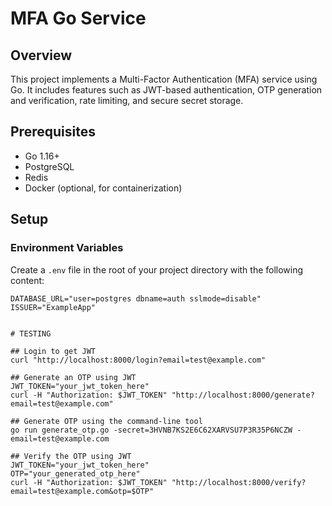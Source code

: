 # MFA Go Service

## Overview
This project implements a Multi-Factor Authentication (MFA) service using Go. It includes features such as JWT-based authentication, OTP generation and verification, rate limiting, and secure secret storage.

## Prerequisites
- Go 1.16+
- PostgreSQL
- Redis
- Docker (optional, for containerization)

## Setup

### Environment Variables
Create a `.env` file in the root of your project directory with the following content:

```env
DATABASE_URL="user=postgres dbname=auth sslmode=disable"
ISSUER="ExampleApp"


# TESTING

## Login to get JWT
curl "http://localhost:8000/login?email=test@example.com"

## Generate an OTP using JWT
JWT_TOKEN="your_jwt_token_here"
curl -H "Authorization: $JWT_TOKEN" "http://localhost:8000/generate?email=test@example.com"

## Generate OTP using the command-line tool
go run generate_otp.go -secret=3HVNB7KS2E6C62XARVSU7P3R35P6NCZW -email=test@example.com

## Verify the OTP using JWT
JWT_TOKEN="your_jwt_token_here"
OTP="your_generated_otp_here"
curl -H "Authorization: $JWT_TOKEN" "http://localhost:8000/verify?email=test@example.com&otp=$OTP"
